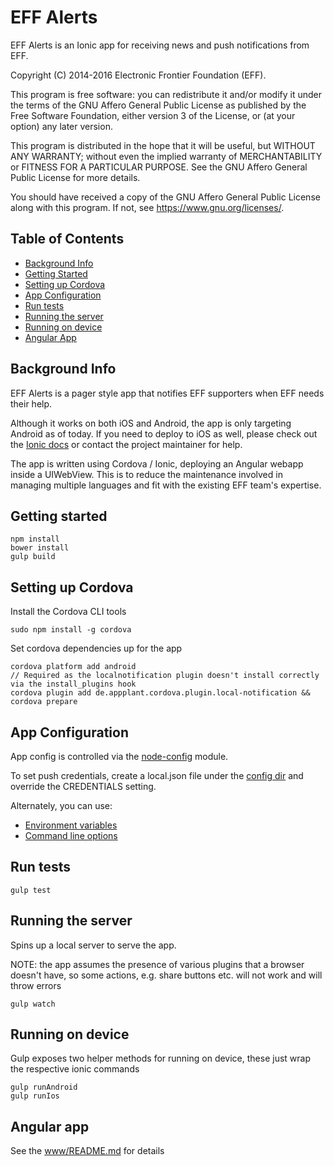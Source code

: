 EFF Alerts
============

EFF Alerts is an Ionic app for receiving news and push notifications from EFF.

Copyright (C) 2014-2016 Electronic Frontier Foundation (EFF).

This program is free software: you can redistribute it and/or modify it under the terms of the GNU Affero General Public License as published by the Free Software Foundation, either version 3 of the License, or (at your option) any later version.

This program is distributed in the hope that it will be useful, but WITHOUT ANY WARRANTY; without even the implied warranty of MERCHANTABILITY or FITNESS FOR A PARTICULAR PURPOSE.  See the GNU Affero General Public License for more details.

You should have received a copy of the GNU Affero General Public License along with this program.  If not, see <https://www.gnu.org/licenses/>.

## Table of Contents

* [Background Info](#background-info)
* [Getting Started](#getting-started)
* [Setting up Cordova](#setting-up-cordova)
* [App Configuration](#app-configuration)
* [Run tests](#run-tests)
* [Running the server](#running-the-server)
* [Running on device](#running-on-device)
* [Angular App](#angular-app)

## Background Info

EFF Alerts is a pager style app that notifies EFF supporters when EFF needs their help.

Although it works on both iOS and Android, the app is only targeting Android as of today. If you need to deploy to iOS as well, please check out the [Ionic docs](http://ionicframework.com/docs/) or contact the project maintainer for help.

The app is written using Cordova / Ionic, deploying an Angular webapp inside a UIWebView. This is to reduce the maintenance involved in managing multiple languages and fit with the existing EFF team's expertise.

## Getting started

```
npm install
bower install
gulp build
```

## Setting up Cordova

Install the Cordova CLI tools

```
sudo npm install -g cordova
```

Set cordova dependencies up for the app

```
cordova platform add android
// Required as the localnotification plugin doesn't install correctly via the install_plugins hook
cordova plugin add de.appplant.cordova.plugin.local-notification && cordova prepare
```

## App Configuration

App config is controlled via the [node-config](https://github.com/lorenwest/node-config) module.

To set push credentials, create a local.json file under the [config dir](https://github.com/EFForg/actioncenter-mobile/tree/master/config) and override the CREDENTIALS setting.

Alternately, you can use:
* [Environment variables](https://github.com/lorenwest/node-config/wiki/Environment-Variables)
* [Command line options](https://github.com/lorenwest/node-config/wiki/Command-Line-Overrides)

## Run tests

```
gulp test
```

## Running the server

Spins up a local server to serve the app.

NOTE: the app assumes the presence of various plugins that a browser doesn't have, so some actions, e.g. share buttons etc. will not work and will throw errors

```
gulp watch
```

## Running on device

Gulp exposes two helper methods for running on device, these just wrap the respective ionic commands

```
gulp runAndroid
gulp runIos
```

## Angular app

See the [www/README.md](/www/README.md) for details
